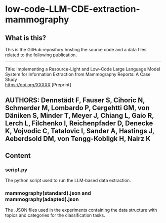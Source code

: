 # low-code-LLM-CDE-extraction-mammography

## What is this?

This is the GitHub repository hosting the source code and a data files related to the following publication.

---

Title:
Implementing a Resource-Light and Low-Code Large Language Model System for Information Extraction from Mammography Reports: A Case Study \
https://doi.org/XXXXX [Preprint]

AUTHORS:
Dennstädt F, Fauser S, Cihoric N, Schmerder M, Lombardo P, Cergehtti GM, von Däniken S, Minder T, Meyer J, Chiang L, Gaio R, Lerch L, Filchenko I, Reichenpfader D, Denecke K, Vojvodic C, Tatalovic I, Sander A, Hastings J, Aeberdsold DM, von Tengg-Kobligk H, Nairz K
---



## Content

### script.py

The python script used to run the LLM-based data extraction.


### mammography(standard).json and mammography(adapted).json
The .JSON files used in the experiments containing the data structure with topics and categories for the classification tasks.